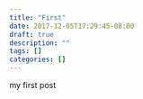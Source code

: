 ```yaml
---
title: "First"
date: 2017-12-05T17:29:45-08:00
draft: true
description: ""
tags: []
categories: []
---
```

my first post
